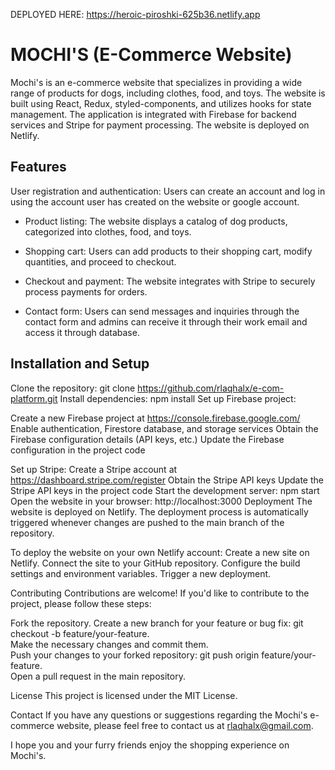 DEPLOYED HERE: https://heroic-piroshki-625b36.netlify.app

# MOCHI'S (E-Commerce Website)
Mochi's is an e-commerce website that specializes in providing a wide range of products for dogs, including clothes, food, and toys. The website is built using React, Redux, styled-components, and utilizes hooks for state management. The application is integrated with Firebase for backend services and Stripe for payment processing. The website is deployed on Netlify.

## Features
User registration and authentication: Users can create an account and log in using the account user has created on the website or google account.

- Product listing: The website displays a catalog of dog products, categorized into clothes, food, and toys. <br>

- Shopping cart: Users can add products to their shopping cart, modify quantities, and proceed to checkout. <br>

- Checkout and payment: The website integrates with Stripe to securely process payments for orders.<br>

- Contact form: Users can send messages and inquiries through the contact form and admins can receive it through their work email and access it through database.

## Installation and Setup
Clone the repository: git clone https://github.com/rlaqhalx/e-com-platform.git
Install dependencies: npm install
Set up Firebase project:

Create a new Firebase project at https://console.firebase.google.com/
Enable authentication, Firestore database, and storage services
Obtain the Firebase configuration details (API keys, etc.)
Update the Firebase configuration in the project code

Set up Stripe:
Create a Stripe account at https://dashboard.stripe.com/register
Obtain the Stripe API keys
Update the Stripe API keys in the project code
Start the development server: npm start
Open the website in your browser: http://localhost:3000
Deployment
The website is deployed on Netlify. The deployment process is automatically triggered whenever changes are pushed to the main branch of the repository.

To deploy the website on your own Netlify account:
Create a new site on Netlify.
Connect the site to your GitHub repository.
Configure the build settings and environment variables.
Trigger a new deployment.

Contributing
Contributions are welcome! If you'd like to contribute to the project, please follow these steps:

Fork the repository.
Create a new branch for your feature or bug fix: git checkout -b feature/your-feature. <br>
Make the necessary changes and commit them. <br>
Push your changes to your forked repository: git push origin feature/your-feature. <br>
Open a pull request in the main repository.<br>

License
This project is licensed under the MIT License.

Contact
If you have any questions or suggestions regarding the Mochi's e-commerce website, please feel free to contact us at rlaqhalx@gmail.com.

I hope you and your furry friends enjoy the shopping experience on Mochi's.
